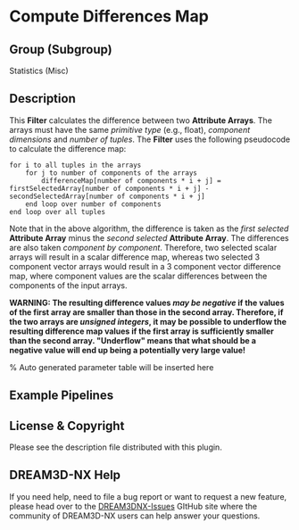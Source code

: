 # Compute Differences Map

## Group (Subgroup)

Statistics (Misc)

## Description

This **Filter** calculates the difference between two **Attribute Arrays**. The arrays must have the same *primitive type* (e.g., float), *component dimensions* and *number of tuples*. The **Filter** uses the following pseudocode to calculate the difference map:

    for i to all tuples in the arrays
        for j to number of components of the arrays
            differenceMap[number of components * i + j] = firstSelectedArray[number of components * i + j] - secondSelectedArray[number of components * i + j]
        end loop over number of components
    end loop over all tuples

Note that in the above algorithm, the difference is taken as the *first selected* **Attribute Array** minus the *second selected* **Attribute Array**. The differences are also taken *component by component*. Therefore, two selected scalar arrays will result in a scalar difference map, whereas two selected 3 component vector arrays would result in a 3 component vector difference map, where component values are the scalar differences between the components of the input arrays.

**WARNING: The resulting difference values *may be negative* if the values of the first array are smaller than those in the second array. Therefore, if the two arrays are *unsigned integers*, it may be possible to underflow the resulting difference map values if the first array is sufficiently smaller than the second array. "Underflow" means that what should be a negative value will end up being a potentially very large value!**

% Auto generated parameter table will be inserted here

## Example Pipelines

## License & Copyright

Please see the description file distributed with this plugin.

## DREAM3D-NX Help

If you need help, need to file a bug report or want to request a new feature, please head over to the [DREAM3DNX-Issues](https://github.com/BlueQuartzSoftware/DREAM3DNX-Issues/discussions) GItHub site where the community of DREAM3D-NX users can help answer your questions.
